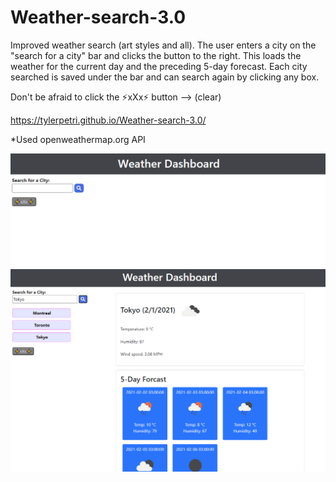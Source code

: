# Weather-search-3.0

Improved weather search (art styles and all). The user enters a city on the "search for a city" bar and clicks the button to the right.
This loads the weather for the current day and the preceding 5-day forecast. Each city searched is saved under the bar and can search again by clicking any box.

Don't be afraid to click the ⚡xXx⚡ button --> (clear)

https://tylerpetri.github.io/Weather-search-3.0/

*Used openweathermap.org API

![Homepage](Assets/Images/HomePage.PNG)
![In_action](Assets/Images/InAction.PNG)
